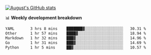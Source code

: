 
[![August's GitHub stats](https://github-readme-stats.vercel.app/api?username=zou-weidong&show_icons=true&theme=radical)](https://github.com/zou-weidong)


📊 **Weekly development breakdown**
<!--START_SECTION:waka-->

```txt
YAML       3 hrs 8 mins    ███████▓░░░░░░░░░░░░░░░░░   30.31 %
Other      1 hr 57 mins    ████▓░░░░░░░░░░░░░░░░░░░░   18.94 %
Markdown   1 hr 32 mins    ███▓░░░░░░░░░░░░░░░░░░░░░   14.96 %
Go         1 hr 31 mins    ███▓░░░░░░░░░░░░░░░░░░░░░   14.69 %
Python     1 hr 5 mins     ██▓░░░░░░░░░░░░░░░░░░░░░░   10.57 %
```

<!--END_SECTION:waka-->
